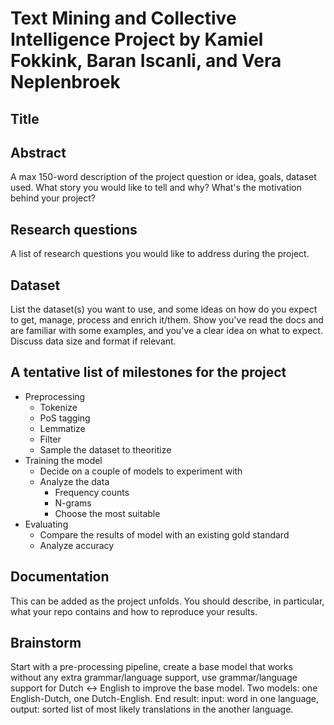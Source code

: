 # Text Mining and Collective Intelligence Project by Kamiel Fokkink, Baran Iscanli, and Vera Neplenbroek

## Title

## Abstract
A max 150-word description of the project question or idea, goals, dataset used. What story you would like to tell and why? What's the motivation behind your project?

## Research questions
A list of research questions you would like to address during the project. 

## Dataset
List the dataset(s) you want to use, and some ideas on how do you expect to get, manage, process and enrich it/them. Show you've read the docs and are familiar with some examples, and you've a clear idea on what to expect. Discuss data size and format if relevant.

## A tentative list of milestones for the project
* Preprocessing
  * Tokenize
  * PoS tagging
  * Lemmatize
  * Filter
  * Sample the dataset to theoritize
* Training the model
  * Decide on a couple of models to experiment with
  * Analyze the data
    * Frequency counts
    * N-grams
    * Choose the most suitable
* Evaluating
  * Compare the results of model with an existing gold standard
  * Analyze accuracy

## Documentation
This can be added as the project unfolds. You should describe, in particular, what your repo contains and how to reproduce your results.

## Brainstorm
Start with a pre-processing pipeline, create a base model that works without any extra grammar/language support, use grammar/language support for Dutch <-> English to improve the base model. Two models: one English-Dutch, one Dutch-English. End result: input: word in one language, output: sorted list of most likely translations in the another language.
